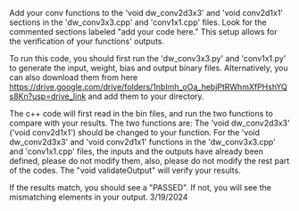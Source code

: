 Add your conv functions to the 'void dw_conv2d3x3' and 'void conv2d1x1' sections in the 'dw_conv3x3.cpp' and 'conv1x1.cpp' files. Look for the commented sections labeled "add your code here." This setup allows for the verification of your functions' outputs.

To run this code, you should first run the 'dw_conv3x3.py' and 'conv1x1.py' to generate the input, weight, bias and output binary files. Alternatively, you can also download them from here https://drive.google.com/drive/folders/1nbImh_oOa_hebjPtRWhmXfPHshYQs8Kn?usp=drive_link and add them to your directory.

The c++ code will first read in the bin files, and run the two functions to compare with your results.
The two functions are:
The 'void dw_conv2d3x3' ('void conv2d1x1') should be changed to your function.
For the 'void dw_conv2d3x3' and 'void conv2d1x1' functions in the 'dw_conv3x3.cpp' and 'conv1x1.cpp' files,
the inputs and the outputs have already been defined, please do not modify them,
also, please do not modify the rest part of the codes.
The "void validateOutput" will verify your results.

If the results match, you should see a "PASSED".
If not, you will see the mismatching elements in your output.
3/19/2024
